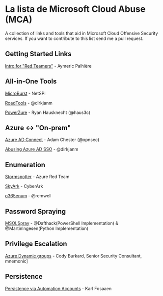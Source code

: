 # La lista de Microsoft Cloud Abuse (MCA)
A collection of links and tools that aid in Microsoft Cloud Offensive Security services. If you want to contribute to this list send me a pull request.

## Getting Started Links
[Intro for "Red Teamers"](https://www.synacktiv.com/en/publications/azure-ad-introduction-for-red-teamers.html) - Aymeric Palhière

## All-in-One Tools

[MicroBurst](https://github.com/NetSPI/MicroBurst) - NetSPI

[RoadTools](https://github.com/dirkjanm/ROADtools) - @dirkjanm

[PowerZure](https://github.com/hausec/PowerZure) - Ryan Hausknecht (@haus3c)

## Azure <-> "On-prem"
[Azure AD Connect](https://blog.xpnsec.com/azuread-connect-for-redteam/) - Adam Chester (@xpnsec)

[Abusing Azure AD SSO](https://https://dirkjanm.io/abusing-azure-ad-sso-with-the-primary-refresh-token/) - @dirkjanm

## Enumeration

[Stormspotter](https://github.com/Azure/Stormspotter) - Azure Red Team

[SkyArk](https://github.com/cyberark/SkyArk) - CyberArk 

[o365enum](https://github.com/gremwell/o365enum) - @remwell 

## Password Spraying
[MSOLSpray](https://github.com/MartinIngesen/MSOLSpray) - @Dafthack(PowerShell Implementation) & @MartinIngesen(Python Implementation)

## Privilege Escalation

[Azure Dynamic groups](https://www.mnemonic.no/blog/abusing-dynamic-groups-in-azure/) - Cody Burkard, Senior Security Consultant, mnemonic]


## Persistence

[Persistence via Automation Accounts](https://blog.netspi.com/maintaining-azure-persistence-via-automation-accounts/) - Karl Fosaaen

